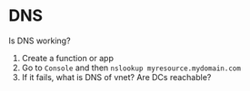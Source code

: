 # DNS

Is DNS working?

1. Create a function or app
2. Go to `Console` and then `nslookup myresource.mydomain.com`
3. If it fails, what is DNS of vnet? Are DCs reachable?
